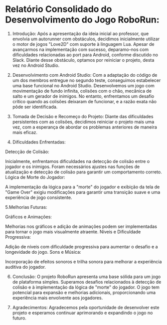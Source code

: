 # Relatório Consolidado do Desenvolvimento do Jogo RoboRun:

1. Introdução:
Após a apresentação da ideia inicial ao professor, que envolvia um autorunner com obstáculos, decidimos inicialmente utilizar o motor de jogos "Love2D" com suporte à linguagem Lua. Apesar de avançarmos na implementação com sucesso, deparamo-nos com dificuldades relacionadas ao port para Android, conforme discutido no Slack. Diante desse obstáculo, optamos por reiniciar o projeto, desta vez no Android Studio.

2. Desenvolvimento com Android Studio:
Com a adaptação do código de um dos membros entregue no segundo teste, conseguimos estabelecer uma base funcional no Android Studio. Desenvolvemos um jogo com movimentação de fundo infinita, colisões com o chão, mecânica de salto e um gerador de inimigos. No entanto, enfrentamos um desafio crítico quando as colisões deixaram de funcionar, e a razão exata não pôde ser identificada.

3. Tomada de Decisão e Recomeço do Projeto:
Diante das dificuldades persistentes com as colisões, decidimos reiniciar o projeto mais uma vez, com a esperança de abordar os problemas anteriores de maneira mais eficaz.

4. Dificuldades Enfrentadas:

Detecção de Colisão:

Inicialmente, enfrentamos dificuldades na detecção de colisão entre o jogador e os inimigos. Foram necessários ajustes nas funções de atualização e detecção de colisão para garantir um comportamento correto.
Lógica de Morte do Jogador:

A implementação da lógica para a "morte" do jogador e exibição da tela de "Game Over" exigiu modificações para garantir uma transição suave e uma experiência de jogo consistente.

5.Melhorias Futuras:

Gráficos e Animações:

Melhorias nos gráficos e adição de animações podem ser implementadas para tornar o jogo mais visualmente atraente.
Níveis e Dificuldade Progressiva:

Adição de níveis com dificuldade progressiva para aumentar o desafio e a longevidade do jogo.
Sons e Música:

Incorporação de efeitos sonoros e trilha sonora para melhorar a experiência auditiva do jogador.

6. Conclusão:
O projeto RoboRun apresenta uma base sólida para um jogo de plataforma simples. Superamos desafios relacionados à detecção de colisão e à implementação da lógica de "morte" do jogador. O jogo tem potencial para expansão e melhorias adicionais, proporcionando uma experiência mais envolvente aos jogadores.

7. Agradecimentos:
Agradecemos pela oportunidade de desenvolver este projeto e esperamos continuar aprimorando e expandindo o jogo no futuro.
